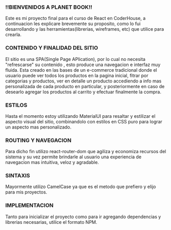 ### !!BIENVENIDOS A PLANET BOOK!!

Este es mi proyecto final para el curso de React en CoderHouse, a continuacion les explicare brevemente su proposito, como lo fui desarrollando y las herramientas(librerias, wireframes, etc) que utilice para crearla.

### CONTENIDO Y FINALIDAD DEL SITIO

El sitio es una SPA(Single Page APlication), por lo cual no necesita "refrescarse" su contenido , esto produce una navegacion e interfaz muy fluida. Esta creado en las bases de un e-commerce tradicional donde el usuario puede ver todos los productos en la pagina inicial, fitrar por categorias y productos, ver en detalle un producto accediendo a info mas personalizada de cada producto en particular, y posteriormente en caso de desearlo agregar los productos al carrito y efectuar finalmente la compra.  

### ESTILOS

Hasta el momento estoy utilizando MaterialUI para resaltar y estilizar el aspecto visual del sitio, combinandolo con estilos en CSS puro para lograr un aspecto mas personalizado.

### ROUTING Y NAVEGACION
Para dicho fin utilizo react-router-dom que agiliza y economiza recursos del sistema y su vez permite brindarle al usuario una experiencia de navegacion mas intuitiva, veloz y agradable.

### SINTAXIS

Mayormente utilizo CamelCase ya que es el metodo que prefiero y elijo para mis proyectos.

### IMPLEMENTACION

Tanto para inicializar el proyecto como para ir agregando dependencias y librerias necesarias, utilice el formato NPM.

